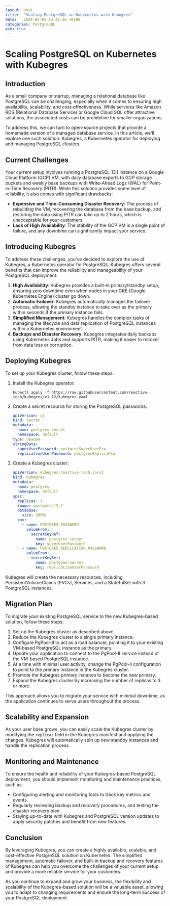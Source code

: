 ```yaml
---
layout: post
title:  "Scaling PostgreSQL on Kubernetes with Kubegres"
date:   2024-05-01 14:41:26 +0100
categories: PostgreSQL
pin: true
---
```


# Scaling PostgreSQL on Kubernetes with Kubegres

## Introduction

As a small company or startup, managing a relational database like PostgreSQL can be challenging, especially when it comes to ensuring high availability, scalability, and cost-effectiveness. While services like Amazon RDS (Relational Database Service) or Google Cloud SQL offer attractive solutions, the associated costs can be prohibitive for smaller organizations.

To address this, we can turn to open-source projects that provide a homemade version of a managed database service. In this article, we'll explore one such solution: Kubegres, a Kubernetes operator for deploying and managing PostgreSQL clusters.

## Current Challenges

Your current setup involves running a PostgreSQL 13.1 instance on a Google Cloud Platform (GCP) VM, with daily database exports to GCP storage buckets and weekly base backups with Write-Ahead Logs (WAL) for Point-In-Time Recovery (PITR). While this solution provides some level of reliability, it also comes with significant drawbacks:

- **Expensive and Time-Consuming Disaster Recovery**: The process of rebuilding the VM, recovering the database from the base backup, and restoring the data using PITR can take up to 2 hours, which is unacceptable for your customers.
- **Lack of High Availability**: The stability of the GCP VM is a single point of failure, and any downtime can significantly impact your service.

## Introducing Kubegres

To address these challenges, you've decided to explore the use of Kubegres, a Kubernetes operator for PostgreSQL. Kubegres offers several benefits that can improve the reliability and manageability of your PostgreSQL deployment:

1. **High Availability**: Kubegres provides a built-in primary/standby setup, ensuring zero downtime even when nodes in your GKE (Google Kubernetes Engine) cluster go down.
2. **Automatic Failover**: Kubegres automatically manages the failover process, allowing the standby instance to take over as the primary within seconds if the primary instance fails.
3. **Simplified Management**: Kubegres handles the complex tasks of managing the lifecycle and data replication of PostgreSQL instances within a Kubernetes environment.
4. **Backups and Disaster Recovery**: Kubegres integrates daily backups using Kubernetes Jobs and supports PITR, making it easier to recover from data loss or corruption.

## Deploying Kubegres

To set up your Kubegres cluster, follow these steps:

1. Install the Kubegres operator:
   ```
   kubectl apply -f https://raw.githubusercontent.com/reactive-tech/kubegres/v1.12/kubegres.yaml
   ```
2. Create a secret resource for storing the PostgreSQL passwords:
   ```yaml
   apiVersion: v1
   kind: Secret
   metadata:
     name: postgres-secret
     namespace: default
   type: Opaque
   stringData:
     superUserPassword: postgresSuperUserPsw
     replicationUserPassword: postgresReplicaPsw
   ```
3. Create a Kubegres cluster:
   ```yaml
   apiVersion: kubegres.reactive-tech.io/v1
   kind: Kubegres
   metadata:
     name: postgres
     namespace: default
   spec:
     replicas: 3
     image: postgres:13.2
     database:
       size: 200Mi
     env:
       - name: POSTGRES_PASSWORD
         valueFrom:
           secretKeyRef:
             name: postgres-secret
             key: superUserPassword
       - name: POSTGRES_REPLICATION_PASSWORD
         valueFrom:
           secretKeyRef:
             name: postgres-secret
             key: replicationUserPassword
   ```

Kubegres will create the necessary resources, including PersistentVolumeClaims (PVCs), Services, and a StatefulSet with 3 PostgreSQL instances.

## Migration Plan

To migrate your existing PostgreSQL service to the new Kubegres-based solution, follow these steps:

1. Set up the Kubegres cluster as described above.
2. Reduce the Kubegres cluster to a single primary instance.
3. Configure PgPool-II to act as a load balancer, pointing it to your existing VM-based PostgreSQL instance as the primary.
4. Update your application to connect to the PgPool-II service instead of the VM-based PostgreSQL instance.
5. At a time with minimal user activity, change the PgPool-II configuration to point to the primary instance in the Kubegres cluster.
6. Promote the Kubegres primary instance to become the new primary.
7. Expand the Kubegres cluster by increasing the number of replicas to 3 or more.

This approach allows you to migrate your service with minimal downtime, as the application continues to serve users throughout the process.

## Scalability and Expansion

As your user base grows, you can easily scale the Kubegres cluster by modifying the `replicas` field in the Kubegres manifest and applying the changes. Kubegres will automatically spin up new standby instances and handle the replication process.

## Monitoring and Maintenance

To ensure the health and reliability of your Kubegres-based PostgreSQL deployment, you should implement monitoring and maintenance practices, such as:

- Configuring alerting and monitoring tools to track key metrics and events.
- Regularly reviewing backup and recovery procedures, and testing the disaster recovery plan.
- Staying up-to-date with Kubegres and PostgreSQL version updates to apply security patches and benefit from new features.

## Conclusion

By leveraging Kubegres, you can create a highly available, scalable, and cost-effective PostgreSQL solution on Kubernetes. The simplified management, automatic failover, and built-in backup and recovery features of Kubegres can help you overcome the challenges of your current setup and provide a more reliable service for your customers.

As you continue to expand and grow your business, the flexibility and scalability of the Kubegres-based solution will be a valuable asset, allowing you to adapt to changing requirements and ensure the long-term success of your PostgreSQL deployment.
